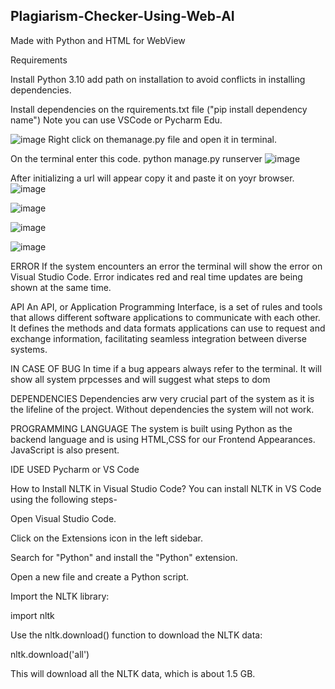 ## Plagiarism-Checker-Using-Web-AI
Made with Python and HTML for WebView

Requirements

Install Python 3.10 add path on installation to avoid conflicts in installing dependencies.

Install dependencies on the rquirements.txt file ("pip install dependency name")
Note you can use VSCode or Pycharm Edu.

![image](https://github.com/nile-xy/Plagiarism-Checker-Using-Web-AI/assets/99071836/c7e93bf3-e3bb-495b-9919-4eb508671027)
Right click on themanage.py file and open it in terminal.

On the terminal enter this code.
python manage.py runserver
![image](https://github.com/nile-xy/Plagiarism-Checker-Using-Web-AI/assets/99071836/d4d7ec95-62dd-4575-b7b6-53a1c59dfa38)

After initializing a url will appear copy it and paste it on yoyr browser.
![image](https://github.com/nile-xy/Plagiarism-Checker-Using-Web-AI/assets/99071836/b06d399d-a465-4889-9fa9-a16250db00ac)

![image](https://github.com/nile-xy/Plagiarism-Checker-Using-Web-AI/assets/99071836/a52ca200-8e61-48cf-9f03-f065267b2107)

![image](https://github.com/nile-xy/Plagiarism-Checker-Using-Web-AI/assets/99071836/71b51874-a804-4d50-8ce3-2ca85835eb96)

![image](https://github.com/nile-xy/Plagiarism-Checker-Using-Web-AI/assets/99071836/810600d9-8a18-43ce-83c7-cc4ed1db97f7)

ERROR
If the system encounters an error the terminal will show the error on Visual Studio Code. Error indicates red and real time updates are being shown at the same time.

API
An API, or Application Programming Interface, is a set of rules and tools that allows different software applications to communicate with each other. It defines the methods and data formats applications can use to request and exchange information, facilitating seamless integration between diverse systems.

IN CASE OF BUG
In time if a bug appears always refer to the terminal. It will show all system prpcesses and will suggest what steps to dom

DEPENDENCIES 
Dependencies arw very crucial part of the system as it is the lifeline of the project. Without dependencies the system will not work.

PROGRAMMING LANGUAGE
The system is built using Python as the backend language and is using HTML,CSS for our Frontend Appearances. JavaScript is also present.

IDE USED
Pycharm or VS Code

How to Install NLTK in Visual Studio Code?
You can install NLTK in VS Code using the following steps-

Open Visual Studio Code.

Click on the Extensions icon in the left sidebar.

Search for "Python" and install the "Python" extension.

Open a new file and create a Python script.

Import the NLTK library:

import nltk

Use the nltk.download() function to download the NLTK data:

nltk.download('all')

This will download all the NLTK data, which is about 1.5 GB.








